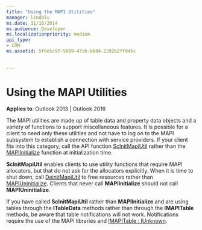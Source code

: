 ```yaml
---
title: "Using the MAPI Utilities"
manager: lindalu
ms.date: 11/16/2014
ms.audience: Developer
ms.localizationpriority: medium
api_type:
- COM
ms.assetid: 5f0e5c97-5089-47cb-b604-2292b2ff945c
 
 
---
```


# Using the MAPI Utilities

  
  
**Applies to**: Outlook 2013 | Outlook 2016 
  
The MAPI utilities are made up of table data and property data objects and a variety of functions to support miscellaneous features. It is possible for a client to need only these utilities and not have to log on to the MAPI subsystem to establish a connection with service providers. If your client fits into this category, call the API function [ScInitMapiUtil](scinitmapiutil.md) rather than the [MAPIInitialize](mapiinitialize.md) function at initialization time. 
  
 **ScInitMapiUtil** enables clients to use utility functions that require MAPI allocators, but that do not ask for the allocators explicitly. When it is time to shut down, call [DeinitMapiUtil](deinitmapiutil.md) to free resources rather than [MAPIUninitialize](mapiuninitialize.md). Clients that never call **MAPIInitialize** should not call **MAPIUninitialize**.
  
If you have called **ScInitMapiUtil** rather than **MAPIInitialize** and are using tables through the **ITableData** methods rather than through the **IMAPITable** methods, be aware that table notifications will not work. Notifications require the use of the MAPI libraries and [IMAPITable : IUnknown](imapitableiunknown.md).
  

